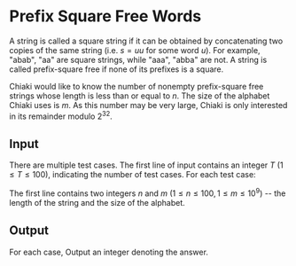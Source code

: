 # Prefix Square Free Words

A string is called a square string if it can be obtained by concatenating two copies of the same string (i.e. $s=uu$ for some word $u$). For example, "abab", "aa" are square strings, while "aaa", "abba" are not. A string is called prefix-square free if none of its prefixes is a square.

Chiaki would like to know the number of nonempty prefix-square free strings whose length is less than or equal to $n$. The size of the alphabet Chiaki uses is $m$. As this number may be very large, Chiaki is only interested in its remainder modulo $2^{32}$.

## Input

There are multiple test cases. The first line of input contains an integer $T$ ($1 \le T \le 100$), indicating the number of test cases. For each test case:

The first line contains two integers $n$ and $m$ ($1 \le n \le 100, 1 \le m \le 10^9$) -- the length of the string and the size of the alphabet.

## Output

For each case, Output an integer denoting the answer.
